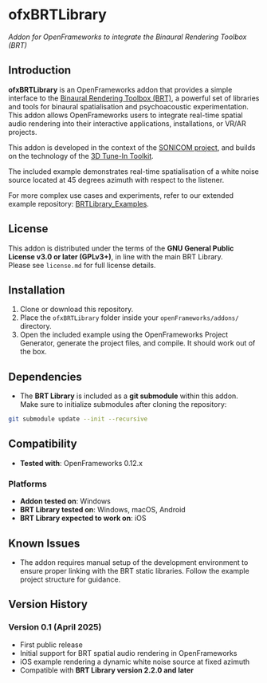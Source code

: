 # ofxBRTLibrary  
*Addon for OpenFrameworks to integrate the Binaural Rendering Toolbox (BRT)*

## Introduction  
**ofxBRTLibrary** is an OpenFrameworks addon that provides a simple interface to the [Binaural Rendering Toolbox (BRT)](https://github.com/GrupoDiana/BRTLibrary), a powerful set of libraries and tools for binaural spatialisation and psychoacoustic experimentation. This addon allows OpenFrameworks users to integrate real-time spatial audio rendering into their interactive applications, installations, or VR/AR projects.

This addon is developed in the context of the [SONICOM project](https://www.sonicom.eu/), and builds on the technology of the [3D Tune-In Toolkit](https://github.com/3DTune-In/3dti_AudioToolkit).

The included example demonstrates real-time spatialisation of a white noise source located at 45 degrees azimuth with respect to the listener.

For more complex use cases and experiments, refer to our extended example repository: [BRTLibrary_Examples](https://github.com/GrupoDiana/BRTLibrary_Examples).

## License  
This addon is distributed under the terms of the **GNU General Public License v3.0 or later (GPLv3+)**, in line with the main BRT Library.  
Please see `license.md` for full license details.

## Installation  
1. Clone or download this repository.  
2. Place the `ofxBRTLibrary` folder inside your `openFrameworks/addons/` directory.  
3. Open the included example using the OpenFrameworks Project Generator, generate the project files, and compile. It should work out of the box.

## Dependencies  
- The **BRT Library** is included as a **git submodule** within this addon.  
  Make sure to initialize submodules after cloning the repository:

```bash
git submodule update --init --recursive
```

## Compatibility  

- **Tested with**: OpenFrameworks 0.12.x  

### Platforms  

- **Addon tested on**: Windows  
- **BRT Library tested on**: Windows, macOS, Android  
- **BRT Library expected to work on**: iOS  

## Known Issues  

- The addon requires manual setup of the development environment to ensure proper linking with the BRT static libraries. Follow the example project structure for guidance.

## Version History  

### Version 0.1 (April 2025)  

- First public release  
- Initial support for BRT spatial audio rendering in OpenFrameworks  
- iOS example rendering a dynamic white noise source at fixed azimuth  
- Compatible with **BRT Library version 2.2.0 and later**